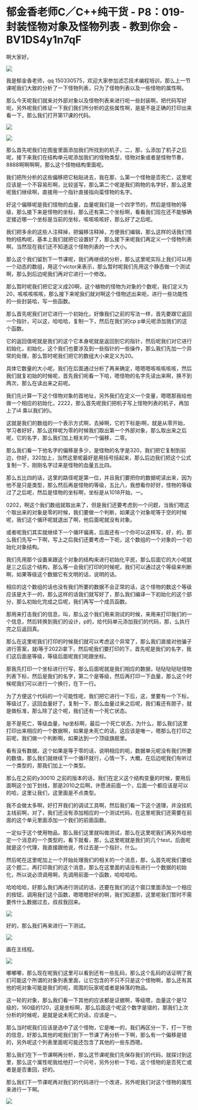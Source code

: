 # 郁金香老师C／C++纯干货 - P8：019-封装怪物对象及怪物列表 - 教到你会 - BV1DS4y1n7qF

啊大家好。

![](img/f04b947a7abba6c1a3389714f695dafd_1.png)

我是郁金香老师，qq 150330575，欢迎大家参加滤芯技术编程培训，那么上一节课呢我们大致的分析了一下怪物列表，只为了怪物列表以及一些怪物的属性啊。

那么今天呢我们就来对外部对象以及怪物列表来进行呃一些封装啊，把代码写好呃，另外呢我们练证一下我们我们所分析的这些属性啊，是是不是正确的打印出来看一下，那么我们打开第17课的代码。



![](img/f04b947a7abba6c1a3389714f695dafd_3.png)

![](img/f04b947a7abba6c1a3389714f695dafd_4.png)

那么首先呢我们在图鉴里面添加我们所找到的机子，二，那，么添加了机子之后呢，接下来我们在结构单元呢添加我们的怪物类型，怪物对象或者是怪物节奏，8888啊啊啊啊，那么这个怪物结构里面呢。

我们把所分析的这些偏移把它粘贴进去，我在那，么第一个怪物是否死亡，这里呢应该是一个不容易形啊，比较竖写，那么第二个呢是我们购物的名字好，那么这里呢我们继续啊，直接用一个指针直接指向蛮怪物的名字。

好这个偏移呢是我们怪物的血量，血量呢我们是一个四字节的，然后是怪物的等级，那么接下来是怪物的坐标，那么还有第二个坐标啊，看看我们现在还不能够确定接近哪一个坐标是当前的坐标，咳咳咳咳好，那么好了之后呢。

我们把多余的这些人注释掉，把偏移注释掉，方便我们编辑，那么这样的话我们怪物的结构呢，基本上我们就把它设置好了，那么接下来呢我们再定义一个怪物列表啊，当然现在我们还不知道这个怪物列表的一个大小。

那么这个我们留到下一节课呢，我们再继续的分析，那么这里呢实际上我们可以用一个动态的数组，用这个victor来表示，那么暂时呢我们先用这个静态做一个测试啊，那么到后边呢我们再对它进行一个修改。

那么暂时呢我们把它定义成20啊，这个植物的怪物为对象的个数呢，我们定义为20，咳咳咳咳咳，那么接下来呢我们就对啊这个怪物述出来呃，进行一些功能性的一些封装哈，写一些函数。

那么首先呢我们对它进行一个初始化，好像我们之前的写法一样，首先要跟它返回一个指针，可以这，哈哈哈，复制一下，然后在我们的cp p单元呢添加我们的这个函数。

它的返回值呢就是我们的这个它本身呢就是返回到它的指针，然后呢我们对它进行初始化，初始化，这个我们也要涉及到一些指针的一些操作，那么我们先加一个异常的处理，那么暂时呢我们把它的数组大小来定义为20。

具体它数量的大小呢，我们在后面通过分析了再来确定，嗯嗯嗯咳咳咳咳咳，然后我们就复初始的时候呢，首先我们呃看一下哈，嗯怪物的名字先读出来啊，换不到两次，那么在读出来之前呢。

我们先计算一下这个怪物对象的首地址，另外我们在定义一个变量，嗯嗯那我给他做一个相应的初始化，2222，那么首先呢我们把机子写上怪物列表的机子，再加上了i4 乘以我们的i。

这就是我们的数组的一个表示方式啊，去掉啊，它的下标是i啊，就是从零开始，学习者好好，那么这样呢为零的时候我们取出第一个外部对象，那么取出来之后呢，它的名字，那么我们加上相关的一个偏移，二零。

那么我们看一下他名字的偏移是多少，是怪物的名字是320，我们把它复制到前边，你好，320加上，当然这里呢最好是用括号括起来，那么后边我们把这个公式复制一下，刚刚名字过来是怪物的血量五比四。

那么五比四的话，这里的路径呢是第一位，并且我们要把你的数据呢读出来，因为他不是只是类型，那么然后再是怪物的等级，五比八，我想看你好好，怪物的等级过了之后呢，然后是怪物的坐标啊，坐标是从1018开始，一。

0202，啊这个我们数组就取出来了，但是我们还要考虑到一个问题，当我们嗯这个取出来的对象是零的时候，我们要做一个判断，如果这个对象呢等于空的时候呢，我们这个循环呢就退出了啊，他后面呢就没有对象。

或者呢我们其实就继续下一个循环偏离，后面还有一个你可以这样写，好，的，那么我们先写一下啊，写上之后我们还要考虑一下呃，这个数组的一个对象的一个初始化对象结构。

我们先用那个设置来跟这个对象的结构来进行初始化平民，那么后面它的大小呢就是三之后这个结构，那么等一会我们打印的时候呢，我们可以通过这个等级来判断啊，如果等级这个数据它有文明的话，说明的话。

相应的这个数组的话也没有我们所要的数据不会正常的话，这个怪物的数这个等级应该是大于一的，那么这样的话我们就写好了，那么我们编译一下初始化的这个部分，那么初始化完成之后呢，我们再写一个成员函数。

那用来打击我们的信息，叫，那么这个我们用来测试的时候，来用来打印我们的一个信息，然后转换到我们的设计，p的，给代码单元添加我们的代码，那，么执行完之后返回真。

那么在这里呢我们打印的时候我们就可以考虑这个异常了，那么我们直接对他骗子进行答案，就i等于2022i拿下，然后呢我们要打印的下，首先呢是我们的名字，我们这后面是等级，等级后面呢我们呃跟坐标。

那我先打印一个坐标进行行写，那么后面呢就是我们相应的数据，哒哒哒哒哒怪物列表下标，然后是我们的名字，第二个是等级，然后再打印一下血量，那么这个时候呢我们可以进行一个换行，在下一行。

为了方便这个代码的一个可能性呢，我们把它进行一下后，这，里要有一个下标，等级过了，这回血量好了，复制一下，那么血量过来之后呢，我们看还有胆子，就是做标准，那么除了这个呢，我们还有一个死亡状态。

是不是死亡，等级血量，hp坐标啊，最后一个死亡状态，为什么，那么我们这里打印出来相应的一个数据啊，如果是未死亡的话，这应该是唯一，嗯那么在打印之前呢，我们做一个判断啊，如果达到一个顶级旗舰里。

看有没有数据，这个如果是等于零的话，说明相应的呃，数据单元呢没有我们所要的数值，那么我们就继续下一个循环就行，心情一下，大概，在后边呢我们有听过一个类型的，那我们加上一个类型。

那么在之前的y30010 之前的版本的话，我们在定义这个结构变量的时候，要用后面啊这个加下划线，那是2010之后啊，许愿进前面一个，后面一个都应该是可以的哈，这里让我们，这里面是不点类型。

我不会做太多啊，好打开我们的调试工具啊，然后我们看一下这个道理，并没挂机主线前啊，对了，我们还没有添加相应的一个测试代码，在这里呢我们还需要在前面的这个单元里面添加一个我们的前面函数。

一定似于这个使用物品，那么我们这里就叫做测试，那么在这里呢我们再另外给他定一个消息的一个类型的，看下就看，那，么这里呢就是我们的几个test，后面呢就是这个代理，我直接跟他说，传过去是一个指针，什么。

然后呢在这里呢加上一个开始处理我们的相关的一个消息，那，么首先呢我们要给这个题二，再打印我们的这个消息，那么在这里面的话没有进行一个数据的初始化，所以说必须调用啊，先调用前面一个函数，哈哈哈哈。

哈哈哈哈，好那么我们再进行测试的话，还要在我们的这个窗口里面添加一个相应的按钮，调用我们这个函数，嗯嗯嗯好听的啊，我们知道那，这里呢我们暂时不需要传什么数据过去，叔叔我回来。



![](img/f04b947a7abba6c1a3389714f695dafd_6.png)

好的，那么我们再来进行一下测试。

![](img/f04b947a7abba6c1a3389714f695dafd_8.png)

画在主线程。

![](img/f04b947a7abba6c1a3389714f695dafd_10.png)

嘟嘟嘟，那么现在呢我们这里可以看到还有一些乱码，那么这个乱码的话证明了我们可能这个所谓的对象列表里面，让它包含的不只不只是这个怪物啊，那么还有其他的呃对象可能是我们的呃，周围的玩家呢或者是掉落的物品。

这一轮的对象，那么我们看一下其他的应该都是证据啊，等级嗯，血量这个是12级的，160级的120，这是坐标啊，那么后面这个呢这个数字是错的，那我们上次分析的时候呢，是就是说未死亡的话，应该是一。

那么当时呢我们应该是选中了这个怪物，它是唯一的，我们再区分一下，打一下他的信息，好那么其他的呢我们到下一节课了再分析一下啊，那么有一个偏移是错的，另外呢这个列表里面呢可能还包含了其他的一些东西嗯。

那么我们在下一节课啊再分析，那么这节课呢我们先保存我们的代码，就探讨到这里，那么这个属性呢我给他打一个问号，另外分析一下哈，这个怪物的是否死亡或者是是否重回，好的。

那么我们下一节课呢再对我们的代码进行一个改进，另外呢我们对这个怪物的属性来进行一下啊。

![](img/f04b947a7abba6c1a3389714f695dafd_12.png)